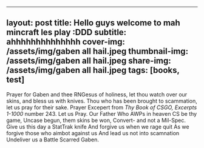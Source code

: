---
layout: post
title: Hello guys welcome to mah mincraft les play :DDD
subtitle: ahhhhhhhhhhhhhh
cover-img: /assets/img/gaben all hail.jpeg
thumbnail-img: /assets/img/gaben all hail.jpeg
share-img: /assets/img/gaben all hail.jpeg
tags: [books, test]
--

Prayer for Gaben and thee RNGesus of holiness, let thou watch over our skins, and bless us with knives. Thou who has been brought to scammation, let us pray for their sake. 
Prayer Excepert from *Thy Book of CSGO, Excerpts 1-1000* number 243.
Let us Pray.
Our Father Who AWPs in heaven
CS be thy game,
Uncase begun, them skins be won, Convert- and not a Mil-Spec.
Give us this day a StatTrak knife
And forgive us when we rage quit
As we forgive those who aimbot against us
And lead us not into scamnation
Undeliver us a Battle Scarred
Gaben.
